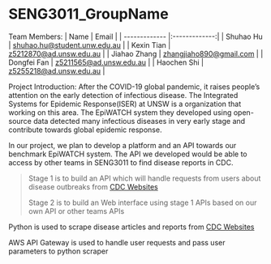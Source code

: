 # SENG3011_GroupName

Team Members:
| Name          | Email         | 
| ------------- |:-------------:| 
| Shuhao Hu    | shuhao.hu@student.unw.edu.au |
| Kexin Tian     | z5212870@ad.unsw.edu.au     |
| Jiahao Zhang | zhangjiaho890@gmail.com     |
| Dongfei Fan | z5211565@ad.unsw.edu.au     |
| Haochen Shi | z5255218@ad.unsw.edu.au   |

Project Introduction:
After the COVID-19 global pandemic, it raises people’s attention on the early detection of infectious disease. The Integrated Systems for Epidemic Response(ISER) at UNSW is a organization that working on this area. The EpiWATCH system they developed using open-source data detected many infectious diseases in very early stage and contribute towards global epidemic response.

In our project, we plan to develop a platform and an API towards our benchmark EpiWATCH system. The API we developed would be able to access by other teams in SENG3011 to find disease reports in CDC.

> Stage 1 is to build an API which will handle requests from users about disease outbreaks from [CDC Websites](https://www.cdc.gov/outbreaks)
> 
> Stage 2 is to build an Web interface using stage 1 APIs based on our own API or other teams APIs


Python is used to scrape disease articles and reports from [CDC Websites](https://www.cdc.gov/outbreaks)

AWS API Gateway is used to handle user requests and pass user parameters to python scraper
